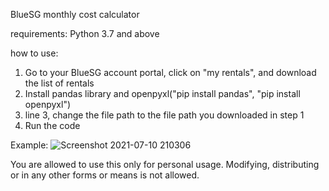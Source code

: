 BlueSG monthly cost calculator

requirements:
Python 3.7 and above

how to use:
1. Go to your BlueSG account portal, click on "my rentals", and download the list of rentals
2. Install pandas library and openpyxl("pip install pandas", "pip install openpyxl")
3. line 3, change the file path to the file path you downloaded in step 1
4. Run the code

Example:
![Screenshot 2021-07-10 210306](https://user-images.githubusercontent.com/44186700/125164624-d4354580-e1c5-11eb-89da-e1b6b4452a1b.png)

You are allowed to use this only for personal usage. Modifying, distributing or  in any other forms or means is not allowed.
